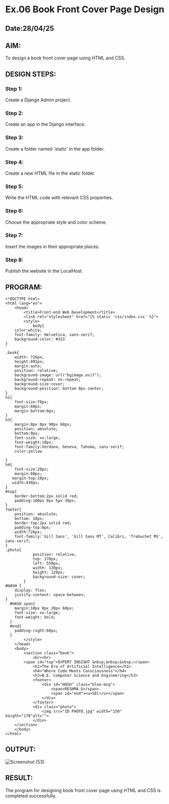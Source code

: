 # Ex.06 Book Front Cover Page Design
## Date:28/04/25

## AIM:
To design a book front cover page using HTML and CSS.

## DESIGN STEPS:

### Step 1:
Create a Django Admin project.

### Step 2:
Create an app in the Django interface.

### Step 3:
Create a folder named 'static' in the app folder.

### Step 4:
Create a new HTML file in the static folder.

### Step 5:
Write the HTML code with relevant CSS properties.

### Step 6:
Choose the appropriate style and color scheme.

### Step 7:
Insert the images in their appropriate places.

### Step 8:
Publish the website in the LocalHost.

## PROGRAM:
```
<!DOCTYPE html>
<html lang="en">
    <head>
        <title>Front-end Web Development</title>
        <link rel="stylesheet" href="{% static 'css/index.css' %}">
        <style>
            body{
    color:white;
    font-family: Helvetica, sans-serif;
    background-color: #333
}

.book{
    width: 726px;
    height:891px;
    margin:auto;
    position: relative;
    background-image: url("bgimage.avif");
    background-repeat: no-repeat;
    background-size:cover;
    background-position: bottom 0px center;
}
h1{
    font-size:70px;
    margin:60px;
    margin-bottom:0px;
}
h3{
    margin:0px 0px 90px 60px;
    position: absolute;
    bottom:0px;
    font-size: xx-large;
    font-weight:10px;
    font-family:Verdana, Geneva, Tahoma, sans-serif;
    color:yellow

}
h4{
    font-size:20px;
    margin:60px;
   margin-top:10px;
   width:430px;
}
#top{
    border-bottom:2px solid red;
    padding:100px 0px 5px 30px;
}
footer{
    position: absolute;
    bottom: 10px;
    border-top:2px solid red;
    padding-top:0px;
    width:726px;
    font-family:'Gill Sans', 'Gill Sans MT', Calibri, 'Trebuchet MS', sans-serif;
}
.photo{
            position: relative;
            top: 170px;
            left: 550px;
            width: 120px;
            height: 120px;
            background-size: cover;
        }
#HASH {
    display: flex;
    justify-content: space-between;
}
  #HASH span{
    margin:10px 0px 20px 60px;
    font-size: xx-large;
    font-weight: bold;
  }
  #end{
    padding-right:60px;
  }
        </style>
    </head>
    <body>
        <section class="book">
            <br><br>
        <span id="top">EXPERT INSIGHT &nbsp;&nbsp;&nbsp;</span>
            <h1>The Era of Artificial Intelligence</h1>
            <h4>"Where Code Meets Consciousness"</h4>
            <h3>B.E. Computer Science and Engineering</h3>  
            <footer>
                <div id="HASH" class="blue-msg">
                    <span>RESHMA G</span>
                    <span id="end"><u>SEC</u></span>
                </div>
            </footer>
            <div class="photo">
                <img src="ID PHOTO.jpg" width="150" height="170"alt="">
            </div>  
    </section>
    </body>
</html>
```

## OUTPUT:
![Screenshot (53)](https://github.com/user-attachments/assets/594d7c7c-fa05-440c-bf34-34105d48a7c2)


## RESULT:
The program for designing book front cover page using HTML and CSS is completed successfully.
